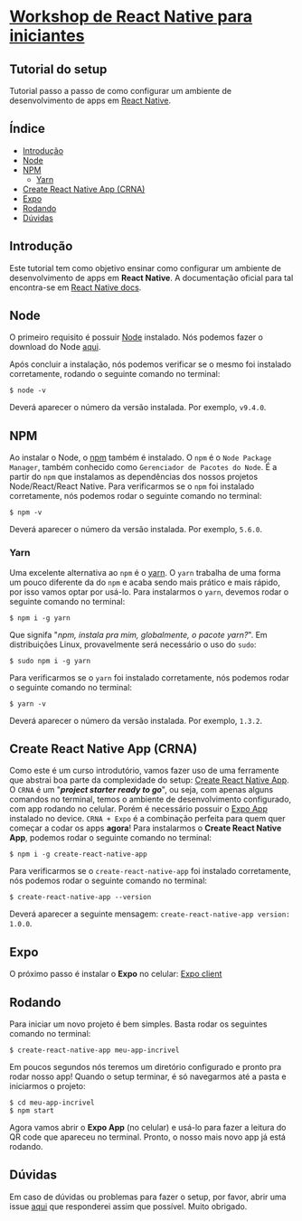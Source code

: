 # [Workshop de React Native para iniciantes](https://www.meetup.com/pt-BR/Frontend-Dev-SP-Meetup/events/246295953/)

## Tutorial do setup
Tutorial passo a passo de como configurar um ambiente de desenvolvimento de apps em [React Native](https://facebook.github.io/react-native/).

## Índice
- [Introdução](#introdução)
- [Node](#node)
- [NPM](#npm)
  - [Yarn](#yarn)
- [Create React Native App (CRNA)](#create-react-native-app-crna)
- [Expo](#expo)
- [Rodando](#rodando)
- [Dúvidas](#dúvidas)

## Introdução
Este tutorial tem como objetivo ensinar como configurar um ambiente de desenvolvimento de apps em **React Native**.
A documentação oficial para tal encontra-se em [React Native docs](https://facebook.github.io/react-native/docs/getting-started.html).
## Node
O primeiro requisito é possuir [Node](https://nodejs.org) instalado. Nós podemos fazer o download do Node [aqui](https://nodejs.org/en/download/).

Após concluir a instalação, nós podemos verificar se o mesmo foi instalado corretamente, rodando o seguinte comando no terminal:
```shell
$ node -v
```
Deverá aparecer o número da versão instalada. Por exemplo, `v9.4.0`.
## NPM
Ao instalar o Node, o [npm](https://www.npmjs.com/) também é instalado. O `npm` é o `Node Package Manager`, também conhecido como `Gerenciador de Pacotes do Node`. É a partir do `npm` que instalamos as dependências dos nossos projetos Node/React/React Native. Para verificarmos se o `npm` foi instalado corretamente, nós podemos rodar o seguinte comando no terminal:
```shell
$ npm -v
```
Deverá aparecer o número da versão instalada. Por exemplo, `5.6.0`.
### Yarn
Uma excelente alternativa ao `npm` é o [yarn](https://github.com/yarnpkg/yarn). O `yarn` trabalha de uma forma um pouco diferente da do `npm` e acaba sendo mais prático e mais rápido, por isso vamos optar por usá-lo. Para instalarmos o `yarn`, devemos rodar o seguinte comando no terminal: 
```shell
$ npm i -g yarn
```
Que signifa "_npm, instala pra mim, globalmente, o pacote yarn?_". Em distribuições Linux, provavelmente será necessário o uso do `sudo`:
```shell
$ sudo npm i -g yarn
```
Para verificarmos se o `yarn` foi instalado corretamente, nós podemos rodar o seguinte comando no terminal:
```shell
$ yarn -v
```
Deverá aparecer o número da versão instalada. Por exemplo, `1.3.2`.
## Create React Native App (CRNA)
Como este é um curso introdutório, vamos fazer uso de uma ferramente que abstrai boa parte da complexidade do setup: [Create React Native App](https://github.com/react-community/create-react-native-app). O `CRNA` é um "_**project starter ready to go**_", ou seja, com apenas alguns comandos no terminal, temos o ambiente de desenvolvimento configurado, com app rodando no celular. Porém é necessário possuir o [Expo App](https://expo.io/) instalado no device.
`CRNA + Expo` é a combinação perfeita para quem quer começar a codar os apps **agora**!
Para instalarmos o **Create React Native App**, podemos rodar o seguinte comando no terminal:
```shell
$ npm i -g create-react-native-app
```
Para verificarmos se o `create-react-native-app` foi instalado corretamente, nós podemos rodar o seguinte comando no terminal:
```shell
$ create-react-native-app --version
```
Deverá aparecer a seguinte mensagem: `create-react-native-app version: 1.0.0`.
## Expo
O próximo passo é instalar o **Expo** no celular: [Expo client](https://expo.io/tools#client)
## Rodando
Para iniciar um novo projeto é bem simples. Basta rodar os seguintes comando no terminal:
```shell
$ create-react-native-app meu-app-incrivel
```
Em poucos segundos nós teremos um diretório configurado e pronto pra rodar nosso app!
Quando o setup terminar, é só navegarmos até a pasta e iniciarmos o projeto:
```shell
$ cd meu-app-incrivel
$ npm start
```
Agora vamos abrir o **Expo App** (no celular) e usá-lo para fazer a leitura do QR code que apareceu no terminal.
Pronto, o nosso mais novo app já está rodando.
## Dúvidas
Em caso de dúvidas ou problemas para fazer o setup, por favor, abrir uma issue [aqui](https://github.com/jgcmarins/react-native-cryptocurrency/issues) que responderei assim que possível. Muito obrigado.
